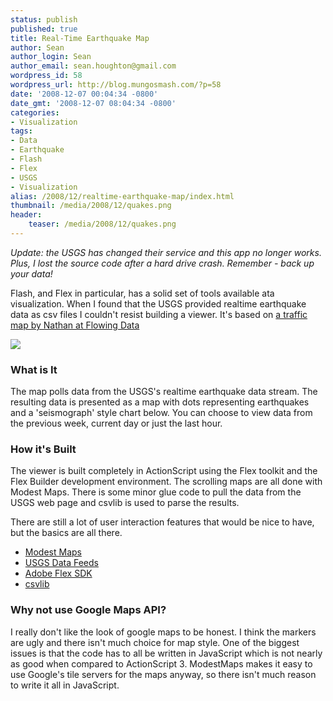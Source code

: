 ```yaml
---
status: publish
published: true
title: Real-Time Earthquake Map
author: Sean
author_login: Sean
author_email: sean.houghton@gmail.com
wordpress_id: 58
wordpress_url: http://blog.mungosmash.com/?p=58
date: '2008-12-07 00:04:34 -0800'
date_gmt: '2008-12-07 08:04:34 -0800'
categories:
- Visualization
tags:
- Data
- Earthquake
- Flash
- Flex
- USGS
- Visualization
alias: /2008/12/realtime-earthquake-map/index.html
thumbnail: /media/2008/12/quakes.png
header:
    teaser: /media/2008/12/quakes.png
---
```


*Update: the USGS has changed their service and this app no longer works.  Plus, I lost the source code after a hard drive crash. Remember - back up your data!*

Flash, and Flex in particular, has a solid set of tools available ata visualization.  When I found that the USGS provided realtime earthquake data as csv files I couldn't resist building a viewer.  It's based on [a traffic map by Nathan at Flowing Data](http://flowingdata.com/2008/09/03/how-to-create-a-real-time-web-traffic-map-for-your-site)

[![]({{site.url_root}}/media/2008/12/quakes.png)]({{site.url_root}}/media/2008/12/quakes.swf)

### What is It

The map polls data from the USGS's realtime earthquake data stream. The resulting data is presented as a map with dots representing earthquakes and a 'seismograph' style chart below.  You can choose to view data from the previous week, current day or just the last hour.

### How it's Built

The viewer is built completely in ActionScript using the Flex toolkit and the Flex Builder development environment.  The scrolling maps are all done with Modest Maps.  There is some minor glue code to pull the data from the USGS web page and csvlib is used to parse the results.

There are still a lot of user interaction features that would be nice to have, but the basics are all there.

- [Modest Maps](http://modestmaps.com)
- [USGS Data Feeds](http://earthquake.usgs.gov/eqcenter/catalogs)
- [Adobe Flex SDK](http://www.adobe.com/products/flex)
- [csvlib](http://code.google.com/p/csvlib)

### Why not use Google Maps API?

I really don't like the look of google maps to be honest.  I think the markers are ugly and there isn't much choice for map style.  One of the biggest issues is that the code has to all be written in JavaScript which is not nearly as good when compared to ActionScript 3.  ModestMaps makes it easy to use Google's tile servers for the maps anyway, so there isn't much reason to write it all in JavaScript.

